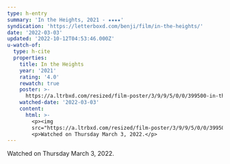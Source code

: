 ```yaml
---
type: h-entry
summary: 'In the Heights, 2021 - ★★★★'
syndication: 'https://letterboxd.com/benji/film/in-the-heights/'
date: '2022-03-03'
updated: '2022-10-12T04:53:46.000Z'
u-watch-of:
  type: h-cite
  properties:
    title: In the Heights
    year: '2021'
    rating: '4.0'
    rewatch: true
    poster: >-
      https://a.ltrbxd.com/resized/film-poster/3/9/9/5/0/0/399500-in-the-heights-0-600-0-900-crop.jpg?v=f626d78385
    watched-date: '2022-03-03'
    content:
      html: >-
        <p><img
        src="https://a.ltrbxd.com/resized/film-poster/3/9/9/5/0/0/399500-in-the-heights-0-600-0-900-crop.jpg?v=f626d78385"/></p>
        <p>Watched on Thursday March 3, 2022.</p>
---
```

Watched on Thursday March 3, 2022.
